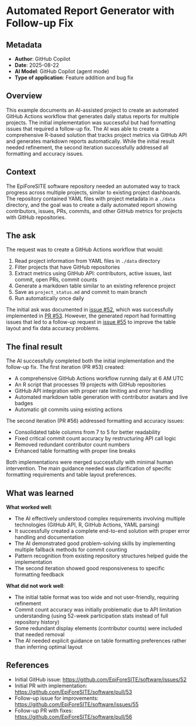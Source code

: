 # Automated Report Generator with Follow-up Fix

## Metadata

- **Author**: GitHub Copilot
- **Date**: 2025-08-22
- **AI Model**: GitHub Copilot (agent mode)
- **Type of application**: Feature addition and bug fix

## Overview

This example documents an AI-assisted project to create an automated GitHub Actions workflow that generates daily status reports for multiple projects. The initial implementation was successful but had formatting issues that required a follow-up fix. The AI was able to create a comprehensive R-based solution that tracks project metrics via GitHub API and generates markdown reports automatically. While the initial result needed refinement, the second iteration successfully addressed all formatting and accuracy issues.

## Context

The EpiForeSITE software repository needed an automated way to track progress across multiple projects, similar to existing project dashboards. The repository contained YAML files with project metadata in a `./data` directory, and the goal was to create a daily automated report showing contributors, issues, PRs, commits, and other GitHub metrics for projects with GitHub repositories.

## The ask

The request was to create a GitHub Actions workflow that would:

1. Read project information from YAML files in `./data` directory
2. Filter projects that have GitHub repositories
3. Extract metrics using GitHub API: contributors, active issues, last commit, open PRs, commit counts
4. Generate a markdown table similar to an existing reference project
5. Save as `project_status.md` and commit to main branch
6. Run automatically once daily

The initial ask was documented in [issue #52](https://github.com/EpiForeSITE/software/issues/52), which was successfully implemented in [PR #53](https://github.com/EpiForeSITE/software/pull/53). However, the generated report had formatting issues that led to a follow-up request in [issue #55](https://github.com/EpiForeSITE/software/issues/55) to improve the table layout and fix data accuracy problems.

## The final result

The AI successfully completed both the initial implementation and the follow-up fix. The first iteration (PR #53) created:

- A comprehensive GitHub Actions workflow running daily at 6 AM UTC
- An R script that processes 19 projects with GitHub repositories
- GitHub API integration with proper rate limiting and error handling
- Automated markdown table generation with contributor avatars and live badges
- Automatic git commits using existing actions

The second iteration (PR #56) addressed formatting and accuracy issues:

- Consolidated table columns from 7 to 5 for better readability
- Fixed critical commit count accuracy by restructuring API call logic
- Removed redundant contributor count numbers
- Enhanced table formatting with proper line breaks

Both implementations were merged successfully with minimal human intervention. The main guidance needed was clarification of specific formatting requirements and table layout preferences.

## What was learned

**What worked well**: 
- The AI effectively understood complex requirements involving multiple technologies (GitHub API, R, GitHub Actions, YAML parsing)
- It successfully created a complete end-to-end solution with proper error handling and documentation
- The AI demonstrated good problem-solving skills by implementing multiple fallback methods for commit counting
- Pattern recognition from existing repository structures helped guide the implementation
- The second iteration showed good responsiveness to specific formatting feedback

**What did not work well**: 
- The initial table format was too wide and not user-friendly, requiring refinement
- Commit count accuracy was initially problematic due to API limitation understanding (using 52-week participation stats instead of full repository history)
- Some redundant display elements (contributor counts) were included that needed removal
- The AI needed explicit guidance on table formatting preferences rather than inferring optimal layout

## References

- Initial GitHub issue: <https://github.com/EpiForeSITE/software/issues/52>
- Initial PR with implementation: <https://github.com/EpiForeSITE/software/pull/53>
- Follow-up issue for improvements: <https://github.com/EpiForeSITE/software/issues/55>
- Follow-up PR with fixes: <https://github.com/EpiForeSITE/software/pull/56>